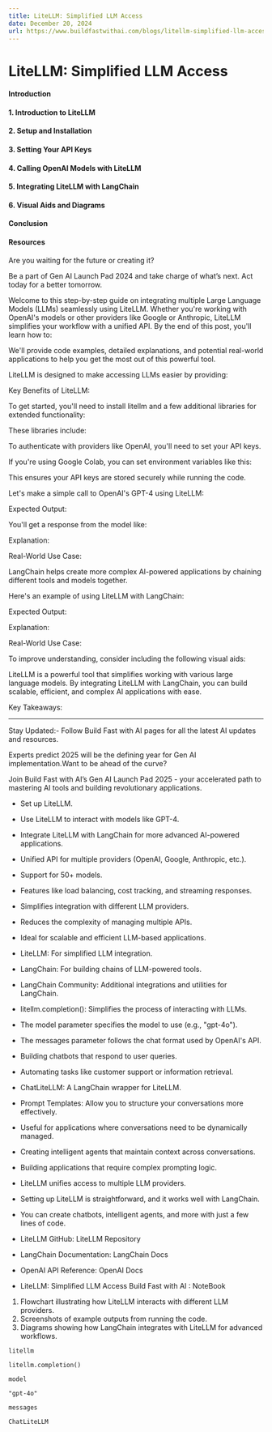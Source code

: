 ```yaml
---
title: LiteLLM: Simplified LLM Access
date: December 20, 2024
url: https://www.buildfastwithai.com/blogs/litellm-simplified-llm-access
---
```


# LiteLLM: Simplified LLM Access

#### Introduction

#### 1. Introduction to LiteLLM

#### 2. Setup and Installation

#### 3. Setting Your API Keys

#### 4. Calling OpenAI Models with LiteLLM

#### 5. Integrating LiteLLM with LangChain

#### 6. Visual Aids and Diagrams

#### Conclusion

#### Resources

Are you waiting for the future or creating it?

Be a part of Gen AI Launch Pad 2024 and take charge of what’s next. Act today for a better tomorrow.

Welcome to this step-by-step guide on integrating multiple Large Language Models (LLMs) seamlessly using LiteLLM. Whether you're working with OpenAI's models or other providers like Google or Anthropic, LiteLLM simplifies your workflow with a unified API. By the end of this post, you'll learn how to:

We'll provide code examples, detailed explanations, and potential real-world applications to help you get the most out of this powerful tool.

LiteLLM is designed to make accessing LLMs easier by providing:

Key Benefits of LiteLLM:

To get started, you'll need to install litellm and a few additional libraries for extended functionality:

These libraries include:

To authenticate with providers like OpenAI, you'll need to set your API keys.

If you're using Google Colab, you can set environment variables like this:

This ensures your API keys are stored securely while running the code.

Let's make a simple call to OpenAI's GPT-4 using LiteLLM:

Expected Output:

You'll get a response from the model like:

Explanation:

Real-World Use Case:

LangChain helps create more complex AI-powered applications by chaining different tools and models together.

Here's an example of using LiteLLM with LangChain:

Expected Output:

Explanation:

Real-World Use Case:

To improve understanding, consider including the following visual aids:

LiteLLM is a powerful tool that simplifies working with various large language models. By integrating LiteLLM with LangChain, you can build scalable, efficient, and complex AI applications with ease.

Key Takeaways:

---------------------------------

Stay Updated:- Follow Build Fast with AI pages for all the latest AI updates and resources.

Experts predict 2025 will be the defining year for Gen AI implementation.Want to be ahead of the curve?

Join Build Fast with AI’s Gen AI Launch Pad 2025 - your accelerated path to mastering AI tools and building revolutionary applications.

* Set up LiteLLM.
* Use LiteLLM to interact with models like GPT-4.
* Integrate LiteLLM with LangChain for more advanced AI-powered applications.

* Unified API for multiple providers (OpenAI, Google, Anthropic, etc.).
* Support for 50+ models.
* Features like load balancing, cost tracking, and streaming responses.

* Simplifies integration with different LLM providers.
* Reduces the complexity of managing multiple APIs.
* Ideal for scalable and efficient LLM-based applications.

* LiteLLM: For simplified LLM integration.
* LangChain: For building chains of LLM-powered tools.
* LangChain Community: Additional integrations and utilities for LangChain.

* litellm.completion(): Simplifies the process of interacting with LLMs.
* The model parameter specifies the model to use (e.g., "gpt-4o").
* The messages parameter follows the chat format used by OpenAI's API.

* Building chatbots that respond to user queries.
* Automating tasks like customer support or information retrieval.

* ChatLiteLLM: A LangChain wrapper for LiteLLM.
* Prompt Templates: Allow you to structure your conversations more effectively.
* Useful for applications where conversations need to be dynamically managed.

* Creating intelligent agents that maintain context across conversations.
* Building applications that require complex prompting logic.

* LiteLLM unifies access to multiple LLM providers.
* Setting up LiteLLM is straightforward, and it works well with LangChain.
* You can create chatbots, intelligent agents, and more with just a few lines of code.

* LiteLLM GitHub: LiteLLM Repository
* LangChain Documentation: LangChain Docs
* OpenAI API Reference: OpenAI Docs
* LiteLLM: Simplified LLM Access Build Fast with AI : NoteBook

1. Flowchart illustrating how LiteLLM interacts with different LLM providers.
2. Screenshots of example outputs from running the code.
3. Diagrams showing how LangChain integrates with LiteLLM for advanced workflows.

```
litellm
```

```
litellm.completion()
```

```
model
```

```
"gpt-4o"
```

```
messages
```

```
ChatLiteLLM
```

